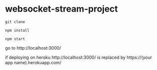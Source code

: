 # websocket-stream-project


`git clone`

`npm install` 

`npm start`


go to http://localhost:3000/

if deploying on heroku http://localhost:3000/ is replaced by https://(your app name).herokuapp.com/
